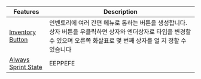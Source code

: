 | Features                                                             | Description |
|----------------------------------------------------------------------|------------------------------------------|
| [Inventory Button](https://www.java.com/#LOL)                        | 인벤토리에 여러 간편 메뉴로 통하는 버튼을 생성합니다. 상자 버튼을 우클릭하면 상자와 엔더상자로 타입을 변경할 수 있으며 오른쪽 화살표로 몇 번째 상자를 열 지 정할 수 있습니다 |
| [Always Sprint State](https://github.com/ItzSomebody/radon)          | EEPPEFE | FPFEEPEF | E           | 269KB  |

